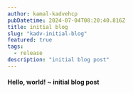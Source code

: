 ```yaml
---
author: kamal-kadvehcp
pubDatetime: 2024-07-04T08:20:40.816Z
title: initial blog
slug: "kadv-initial-blog"
featured: true
tags:
  - release
description: "initial blog post"
---
```


#### Hello, world! ~ initial blog post